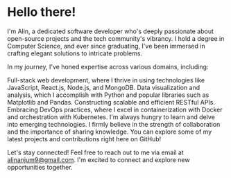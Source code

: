 # Hello there! 
I'm Alin, a dedicated software developer who's deeply passionate about open-source projects and the tech community's vibrancy. I hold a degree in Computer Science, and ever since graduating, I've been immersed in crafting elegant solutions to intricate problems.

In my journey, I've honed expertise across various domains, including:

Full-stack web development, where I thrive in using technologies like JavaScript, React.js, Node.js, and MongoDB.
Data visualization and analysis, which I accomplish with Python and popular libraries such as Matplotlib and Pandas.
Constructing scalable and efficient RESTful APIs.
Embracing DevOps practices, where I excel in containerization with Docker and orchestration with Kubernetes.
I'm always hungry to learn and delve into emerging technologies. I firmly believe in the strength of collaboration and the importance of sharing knowledge. You can explore some of my latest projects and contributions right here on GitHub!

Let's stay connected! Feel free to reach out to me via email at alinanjum9@gmail.com. I'm excited to connect and explore new opportunities together.




